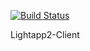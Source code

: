 [![Build Status](https://travis-ci.org/Rooknj/lightapp2-client.svg?branch=master)](https://travis-ci.org/Rooknj/lightapp2-client)

Lightapp2-Client
